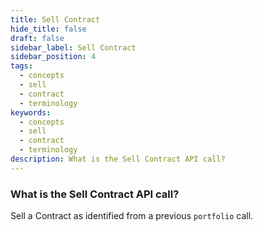 ```yaml
---
title: Sell Contract
hide_title: false
draft: false
sidebar_label: Sell Contract
sidebar_position: 4
tags:
  - concepts
  - sell
  - contract
  - terminology
keywords:
  - concepts
  - sell
  - contract
  - terminology
description: What is the Sell Contract API call?
---
```


### What is the Sell Contract API call?

Sell a Contract as identified from a previous `portfolio` call.
